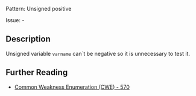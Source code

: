Pattern: Unsigned positive

Issue: -

## Description

Unsigned variable `varname` can`t be negative so it is unnecessary to test it.

## Further Reading

* [Common Weakness Enumeration (CWE) - 570](https://cwe.mitre.org/data/definitions/570.html)